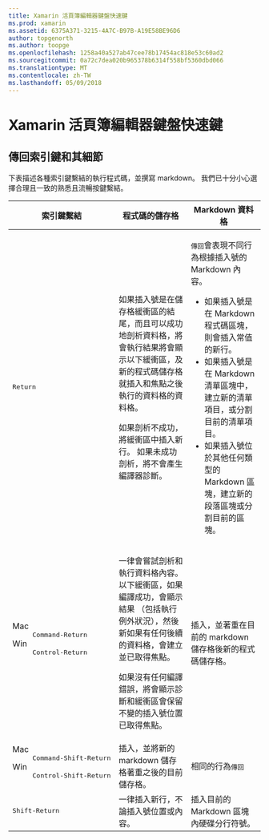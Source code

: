 ```yaml
---
title: Xamarin 活頁簿編輯器鍵盤快速鍵
ms.prod: xamarin
ms.assetid: 6375A371-3215-4A7C-B97B-A19E58BE96D6
author: topgenorth
ms.author: toopge
ms.openlocfilehash: 1258a40a527ab47cee78b17454ac818e53c60ad2
ms.sourcegitcommit: 0a72c7dea020b965378b6314f558bf5360dbd066
ms.translationtype: MT
ms.contentlocale: zh-TW
ms.lasthandoff: 05/09/2018
---
```

# <a name="xamarin-workbooks-editor-keyboard-shortcuts"></a>Xamarin 活頁簿編輯器鍵盤快速鍵

## <a name="the-return-key-and-its-nuances"></a>傳回索引鍵和其細節

下表描述各種索引鍵繫結的執行程式碼，並撰寫 markdown。 我們已十分小心選擇合理且一致的熟悉且流暢按鍵繫結。

|索引鍵繫結|程式碼的儲存格|Markdown 資料格|
|--- |--- |--- |
|<kbd>Return</kbd>|<p>如果插入號是在儲存格緩衝區的結尾，而且可以成功地剖析資料格，將會執行結果將會顯示以下緩衝區，及新的程式碼儲存格就插入和焦點之後執行的資料格的資料格。</p><p>如果剖析不成功，將緩衝區中插入新行。 如果未成功剖析，將不會產生編譯器診斷。</p>|<p><kbd>傳回</kbd>會表現不同行為根據插入號的 Markdown 內容。</p><ul><li>如果插入號是在 Markdown 程式碼區塊，則會插入常值的新行。</li><li>如果插入號是在 Markdown 清單區塊中，建立新的清單項目，或分割目前的清單項目。</li><li>如果插入號位於其他任何類型的 Markdown 區塊，建立新的段落區塊或分割目前的區塊。</li></ul>|
|<dl><dt>Mac</dt><dd><kbd>Command‑Return</kbd></dd><dt>Win</dt><dd><kbd>Control‑Return</kbd></dd></dl>|<p>一律會嘗試剖析和執行資料格內容。 以下緩衝區，如果編譯成功，會顯示結果 （包括執行例外狀況），然後新如果有任何後續的資料格，會建立並已取得焦點。</p><p>如果沒有任何編譯錯誤，將會顯示診斷和緩衝區會保留不變的插入號位置已取得焦點。</p>|插入，並著重在目前的 markdown 儲存格後新的程式碼儲存格。|
|<dl><dt>Mac</dt><dd><kbd>Command‑Shift‑Return</kbd><dd><dt>Win</dt><dd><kbd>Control‑Shift‑Return</kbd></dd></dl>|插入，並將新的 markdown 儲存格著重之後的目前儲存格。|相同的行為<kbd>傳回</kbd>|
|<kbd>Shift‑Return</kbd>|一律插入新行，不論插入號位置或內容。|插入目前的 Markdown 區塊內硬碟分行符號。|
